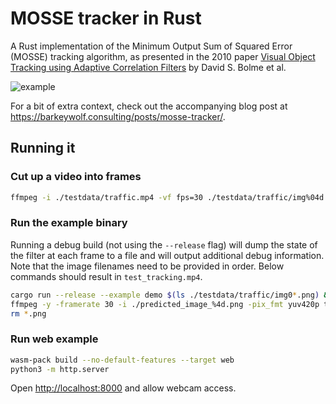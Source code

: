 # MOSSE tracker in Rust

A Rust implementation of  the Minimum Output Sum of Squared Error (MOSSE) tracking algorithm, as presented in the 2010 paper [Visual Object Tracking using Adaptive Correlation Filters](https://www.cs.colostate.edu/~vision/publications/bolme_cvpr10.pdf) by David S. Bolme et al.

![example](example.gif)

For a bit of extra context, check out the accompanying blog post at https://barkeywolf.consulting/posts/mosse-tracker/.

## Running it

### Cut up a video into frames

```bash
ffmpeg -i ./testdata/traffic.mp4 -vf fps=30 ./testdata/traffic/img%04d.png
```

### Run the example binary

Running a debug build (not using the `--release` flag) will dump the state of the filter at each frame to a file and will output additional debug information. Note that the image filenames need to be provided in order. Below commands should result in `test_tracking.mp4`.

```bash
cargo run --release --example demo $(ls ./testdata/traffic/img0*.png) &&\
ffmpeg -y -framerate 30 -i ./predicted_image_%4d.png -pix_fmt yuv420p test_tracking.mp4 &&\
rm *.png
```

### Run web example

```bash
wasm-pack build --no-default-features --target web
python3 -m http.server
```

Open [http://localhost:8000](http://localhost:8000) and allow webcam access.

